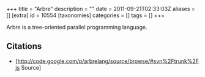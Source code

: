 +++
title = "Arbre"
description = ""
date = 2011-09-21T02:33:03Z
aliases = []
[extra]
id = 10554
[taxonomies]
categories = []
tags = []
+++


Arbre is a tree-oriented parallel programming language.

## Citations
* [http://code.google.com/p/arbrelang/source/browse/#svn%2Ftrunk%2Fjs Source]
